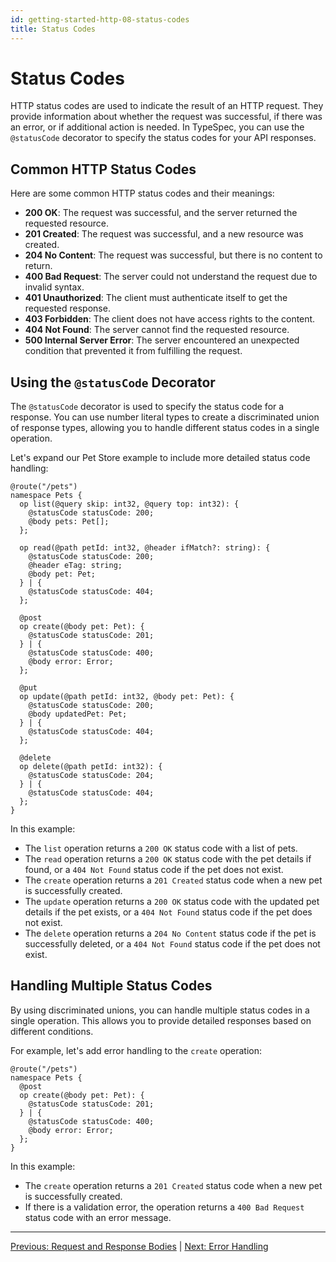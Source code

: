 ```yaml
---
id: getting-started-http-08-status-codes
title: Status Codes
---
```


# Status Codes

HTTP status codes are used to indicate the result of an HTTP request. They provide information about whether the request was successful, if there was an error, or if additional action is needed. In TypeSpec, you can use the `@statusCode` decorator to specify the status codes for your API responses.

## Common HTTP Status Codes

Here are some common HTTP status codes and their meanings:

- **200 OK**: The request was successful, and the server returned the requested resource.
- **201 Created**: The request was successful, and a new resource was created.
- **204 No Content**: The request was successful, but there is no content to return.
- **400 Bad Request**: The server could not understand the request due to invalid syntax.
- **401 Unauthorized**: The client must authenticate itself to get the requested response.
- **403 Forbidden**: The client does not have access rights to the content.
- **404 Not Found**: The server cannot find the requested resource.
- **500 Internal Server Error**: The server encountered an unexpected condition that prevented it from fulfilling the request.

## Using the `@statusCode` Decorator

The `@statusCode` decorator is used to specify the status code for a response. You can use number literal types to create a discriminated union of response types, allowing you to handle different status codes in a single operation.

Let's expand our Pet Store example to include more detailed status code handling:

```typespec
@route("/pets")
namespace Pets {
  op list(@query skip: int32, @query top: int32): {
    @statusCode statusCode: 200;
    @body pets: Pet[];
  };

  op read(@path petId: int32, @header ifMatch?: string): {
    @statusCode statusCode: 200;
    @header eTag: string;
    @body pet: Pet;
  } | {
    @statusCode statusCode: 404;
  };

  @post
  op create(@body pet: Pet): {
    @statusCode statusCode: 201;
  } | {
    @statusCode statusCode: 400;
    @body error: Error;
  };

  @put
  op update(@path petId: int32, @body pet: Pet): {
    @statusCode statusCode: 200;
    @body updatedPet: Pet;
  } | {
    @statusCode statusCode: 404;
  };

  @delete
  op delete(@path petId: int32): {
    @statusCode statusCode: 204;
  } | {
    @statusCode statusCode: 404;
  };
}
```

In this example:

- The `list` operation returns a `200 OK` status code with a list of pets.
- The `read` operation returns a `200 OK` status code with the pet details if found, or a `404 Not Found` status code if the pet does not exist.
- The `create` operation returns a `201 Created` status code when a new pet is successfully created.
- The `update` operation returns a `200 OK` status code with the updated pet details if the pet exists, or a `404 Not Found` status code if the pet does not exist.
- The `delete` operation returns a `204 No Content` status code if the pet is successfully deleted, or a `404 Not Found` status code if the pet does not exist.

## Handling Multiple Status Codes

By using discriminated unions, you can handle multiple status codes in a single operation. This allows you to provide detailed responses based on different conditions.

For example, let's add error handling to the `create` operation:

```typespec
@route("/pets")
namespace Pets {
  @post
  op create(@body pet: Pet): {
    @statusCode statusCode: 201;
  } | {
    @statusCode statusCode: 400;
    @body error: Error;
  };
}
```

In this example:

- The `create` operation returns a `201 Created` status code when a new pet is successfully created.
- If there is a validation error, the operation returns a `400 Bad Request` status code with an error message.

---

[Previous: Request and Response Bodies](./getting-started-http-07-request-response-bodies.md) | [Next: Error Handling](./getting-started-http-09-error-handling.md)

